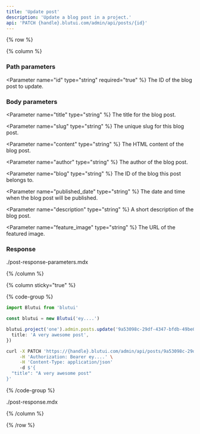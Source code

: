 ```yaml
---
title: 'Update post'
description: 'Update a blog post in a project.'
api: 'PATCH {handle}.blutui.com/admin/api/posts/{id}'
---
```


{% row %}

{% column %}
### Path parameters

<Parameter name="id" type="string" required="true" %}
The ID of the blog post to update.
</Parameter>

### Body parameters

<Parameter name="title" type="string" %}
The title for the blog post.
</Parameter>

<Parameter name="slug" type="string" %}
The unique slug for this blog post.
</Parameter>

<Parameter name="content" type="string" %}
The HTML content of the blog post.
</Parameter>

<Parameter name="author" type="string" %}
The author of the blog post.
</Parameter>

<Parameter name="blog" type="string" %}
The ID of the blog this post belongs to.
</Parameter>

<Parameter name="published_date" type="string" %}
The date and time when the blog post will be published.
</Parameter>

<Parameter name="description" type="string" %}
A short description of the blog post.
</Parameter>

<Parameter name="feature_image" type="string" %}
The URL of the featured image.
</Parameter>

### Response

<include>./post-response-parameters.mdx</include>

{% /column %}

{% column sticky="true" %}

{% code-group %}

```ts {% process=false filename="Node.js" %}
import Blutui from 'blutui'

const blutui = new Blutui('ey....')

blutui.project('one').admin.posts.update('9a53098c-29df-4347-bfdb-49be0850db29', {
  title: 'A very awesome post',
})
```

```bash {% process=false filename="cURL" %}
curl -X PATCH 'https://{handle}.blutui.com/admin/api/posts/9a53098c-29df-4347-bfdb-49be0850db29' \
     -H 'Authorization: Bearer ey....' \
     -H 'Content-Type: application/json'
     -d $'{
  "title": "A very awesome post"
}'
```

{% /code-group %}

<include>./post-response.mdx</include>

{% /column %}

{% /row %}
